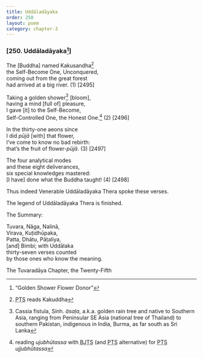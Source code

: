 ```yaml
---
title: Uddāladāyaka
order: 250
layout: poem
category: chapter-3
---
```


### \[250. Uddāladāyaka[^1]\]

The \[Buddha\] named Kakusandha[^2]  
the Self-Become One, Unconquered,  
coming out from the great forest  
had arrived at a big river. (1) \[2495\]

Taking a golden shower[^3] \[bloom\],  
having a mind \[full of\] pleasure,  
I gave \[it\] to the Self-Become,  
Self-Controlled One, the Honest One.[^4] (2) \[2496\]

In the thirty-one aeons since  
I did *pūjā* \[with\] that flower,  
I’ve come to know no bad rebirth:  
that’s the fruit of flower-*pūjā*. (3) \[2497\]

The four analytical modes  
and these eight deliverances,  
six special knowledges mastered:  
\[I have\] done what the Buddha taught! (4) \[2498\]

Thus indeed Venerable Uddāladāyaka Thera spoke these verses.

The legend of Uddāladāyaka Thera is finished.

The Summary:

Tuvara, Nāga, Nalinā,  
Virava, Kuṭidhūpaka,  
Patta, Dhātu, Pāṭaliya,  
\[and\] Bimbi; with Uddālaka  
thirty-seven verses counted  
by those ones who know the meaning.

The Tuvaradāya Chapter, the Twenty-Fifth

[^1]: “Golden Shower Flower Donor”

[^2]: <abbr title="Pali Text Society">PTS</abbr> reads Kakuddha

[^3]: Cassia fistula, Sinh. *äsaḷa*, a.k.a. golden rain tree and native to Southern Asia, ranging from Peninsular SE Asia (national tree of Thailand) to southern Pakistan, indigenous in India, Burma, as far south as Sri Lanka

[^4]: reading *ujubhūtassa* with <abbr title="Buddha Jayanthi Tripitaka Series">BJTS</abbr> (and <abbr title="Pali Text Society">PTS</abbr> alternative) for <abbr title="Pali Text Society">PTS</abbr> *ujjubhūtassa*
